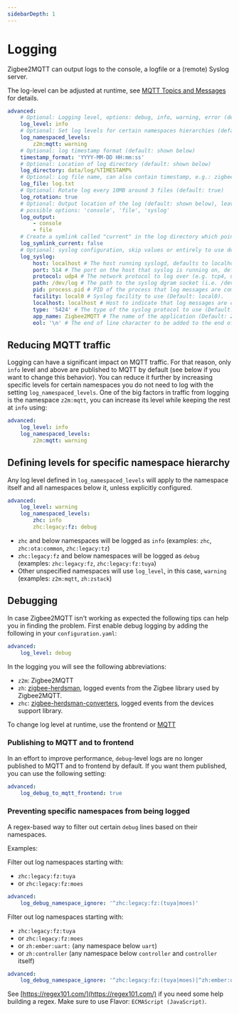 ```yaml
---
sidebarDepth: 1
---
```


# Logging

Zigbee2MQTT can output logs to the console, a logfile or a (remote) Syslog server.

The log-level can be adjusted at runtime, see [MQTT Topics and Messages](../usage/mqtt_topics_and_messages.md#zigbee2mqtt-bridge-request) for details.

```yaml
advanced:
    # Optional: Logging level, options: debug, info, warning, error (default: info)
    log_level: info
    # Optional: Set log levels for certain namespaces hierarchies (default: {})
    log_namespaced_levels:
        z2m:mqtt: warning
    # Optional: log timestamp format (default: shown below)
    timestamp_format: 'YYYY-MM-DD HH:mm:ss'
    # Optional: Location of log directory (default: shown below)
    log_directory: data/log/%TIMESTAMP%
    # Optional: Log file name, can also contain timestamp, e.g.: zigbee2mqtt_%TIMESTAMP%.log (default: shown below)
    log_file: log.txt
    # Optional: Rotate log every 10MB around 3 files (default: true)
    log_rotation: true
    # Optional: Output location of the log (default: shown below), leave empty to suppress logging (log_output: [])
    # possible options: 'console', 'file', 'syslog'
    log_output:
        - console
        - file
    # Create a symlink called "current" in the log directory which points to the latests log directory. (default: false)
    log_symlink_current: false
    # Optional: syslog configuration, skip values or entirely to use defaults. Only use when 'syslog' in 'log_output' (see above)
    log_syslog:
        host: localhost # The host running syslogd, defaults to localhost.
        port: 514 # The port on the host that syslog is running on, defaults to syslogd's default port.
        protocol: udp4 # The network protocol to log over (e.g. tcp4, udp4, tls4, unix, unix-connect, etc).
        path: /dev/log # The path to the syslog dgram socket (i.e. /dev/log or /var/run/syslog for OS X).
        pid: process.pid # PID of the process that log messages are coming from (Default process.pid).
        facility: local0 # Syslog facility to use (Default: local0).
        localhost: localhost # Host to indicate that log messages are coming from (Default: localhost).
        type: '5424' # The type of the syslog protocol to use (Default: BSD, also valid: 5424).
        app_name: Zigbee2MQTT # The name of the application (Default: Zigbee2MQTT).
        eol: '\n' # The end of line character to be added to the end of the message (Default: Message without modifications).
```

## Reducing MQTT traffic

Logging can have a significant impact on MQTT traffic. For that reason, only `info` level and above are published to MQTT by default (see below if you want to change this behavior). You can reduce it further by increasing specific levels for certain namespaces you do not need to log with the setting `log_namespaced_levels`. One of the big factors in traffic from logging is the namespace `z2m:mqtt`, you can increase its level while keeping the rest at `info` using:

```yaml
advanced:
    log_level: info
    log_namespaced_levels:
        z2m:mqtt: warning
```

## Defining levels for specific namespace hierarchy

Any log level defined in `log_namespaced_levels` will apply to the namespace itself and all namespaces below it, unless explicitly configured.

```yaml
advanced:
    log_level: warning
    log_namespaced_levels:
        zhc: info
        zhc:legacy:fz: debug
```

-   `zhc` and below namespaces will be logged as `info` (examples: `zhc`, `zhc:ota:common`, `zhc:legacy:tz`)
-   `zhc:legacy:fz` and below namespaces will be logged as `debug` (examples: `zhc:legacy:fz`, `zhc:legacy:fz:tuya`)
-   Other unspecified namespaces will use `log_level`, in this case, `warning` (examples: `z2m:mqtt`, `zh:zstack`)

## Debugging

In case Zigbee2MQTT isn't working as expected the following tips can help you in finding the problem.
First enable debug logging by adding the following in your `configuration.yaml`:

```yaml
advanced:
    log_level: debug
```

In the logging you will see the following abbreviations:

-   `z2m`: Zigbee2MQTT
-   `zh`: [zigbee-herdsman](https://github.com/koenkk/zigbee-herdsman), logged events from the Zigbee library used by Zigbee2MQTT.
-   `zhc`: [zigbee-herdsman-converters](https://github.com/koenkk/zigbee-herdsman-converters), logged events from the devices support library.

To change log level at runtime, use the frontend or [MQTT](../usage/mqtt_topics_and_messages.md)

### Publishing to MQTT and to frontend

In an effort to improve performance, `debug`-level logs are no longer published to MQTT and to frontend by default. If you want them published, you can use the following setting:

```yaml
advanced:
    log_debug_to_mqtt_frontend: true
```

### Preventing specific namespaces from being logged

A regex-based way to filter out certain `debug` lines based on their namespaces.

Examples:

Filter out log namespaces starting with:

-   `zhc:legacy:fz:tuya`
-   or `zhc:legacy:fz:moes`

```yaml
advanced:
    log_debug_namespace_ignore: '^zhc:legacy:fz:(tuya|moes)'
```

Filter out log namespaces starting with:

-   `zhc:legacy:fz:tuya`
-   or `zhc:legacy:fz:moes`
-   or `zh:ember:uart:` (any namespace below `uart`)
-   or `zh:controller` (any namespace below `controller` and `controller` itself)

```yaml
advanced:
    log_debug_namespace_ignore: '^zhc:legacy:fz:(tuya|moes)|^zh:ember:uart:|^zh:controller'
```

See [https://regex101.com/](https://regex101.com/) if you need some help building a regex. Make sure to use Flavor: `ECMAScript (JavaScript)`.
